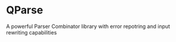 # QParse
A powerful Parser Combinator library with error repotring and input rewriting capabilities
